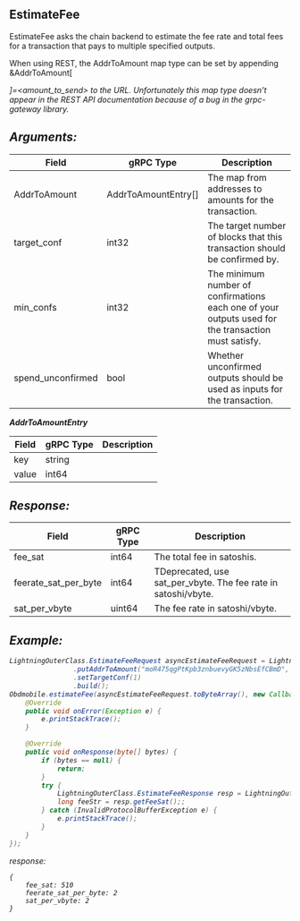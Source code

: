 ## EstimateFee

EstimateFee asks the chain backend to estimate the fee rate and total fees for a transaction that pays to multiple specified outputs.

When using REST, the AddrToAmount map type can be set by appending &AddrToAmount[<address>]=<amount_to_send> to the URL. Unfortunately this map type doesn't appear in the REST API documentation because of a bug in the grpc-gateway library.

## Arguments:
| Field		            |	gRPC Type		    |	 Description  |
| -------- 	            |	---------           |    ---------    |
| AddrToAmount   |	AddrToAmountEntry[]	    |The map from addresses to amounts for the transaction.|
| target_conf   |	int32	    |The target number of blocks that this transaction should be confirmed by.|
| min_confs   |	int32	    |The minimum number of confirmations each one of your outputs used for the transaction must satisfy.|
| spend_unconfirmed   |	bool	    |Whether unconfirmed outputs should be used as inputs for the transaction.|

**AddrToAmountEntry**

| Field		            |	gRPC Type		    |	 Description  |
| -------- 	            |	---------           |    ---------    |  
| key   |	string	    | |
| value   |	int64	    | |

## Response:
| Field		            |	gRPC Type		    |	 Description  |
| -------- 	            |	---------           |    ---------    |  
| fee_sat     |	int64	    |The total fee in satoshis.|
| feerate_sat_per_byte     |	int64	    |TDeprecated, use sat_per_vbyte. The fee rate in satoshi/vbyte.|
| sat_per_vbyte     |	uint64	    |The fee rate in satoshi/vbyte.|

## Example:

<!--
java code example
-->

```java
LightningOuterClass.EstimateFeeRequest asyncEstimateFeeRequest = LightningOuterClass.EstimateFeeRequest.newBuilder()
                .putAddrToAmount("moR475qgPtKpb3znbuevyGK5zNbsEfCBmD", 20000)
                .setTargetConf(1)
                .build();
Obdmobile.estimateFee(asyncEstimateFeeRequest.toByteArray(), new Callback() {
    @Override
    public void onError(Exception e) {
        e.printStackTrace();
    }

    @Override
    public void onResponse(byte[] bytes) {
        if (bytes == null) {
            return;
        }
        try {
            LightningOuterClass.EstimateFeeResponse resp = LightningOuterClass.EstimateFeeResponse.parseFrom(bytes);
            long feeStr = resp.getFeeSat();;
        } catch (InvalidProtocolBufferException e) {
            e.printStackTrace();
        }
    }
});
```

<!--
The response for the example
-->
response:
```
{
    fee_sat: 510
    feerate_sat_per_byte: 2
    sat_per_vbyte: 2
}
```